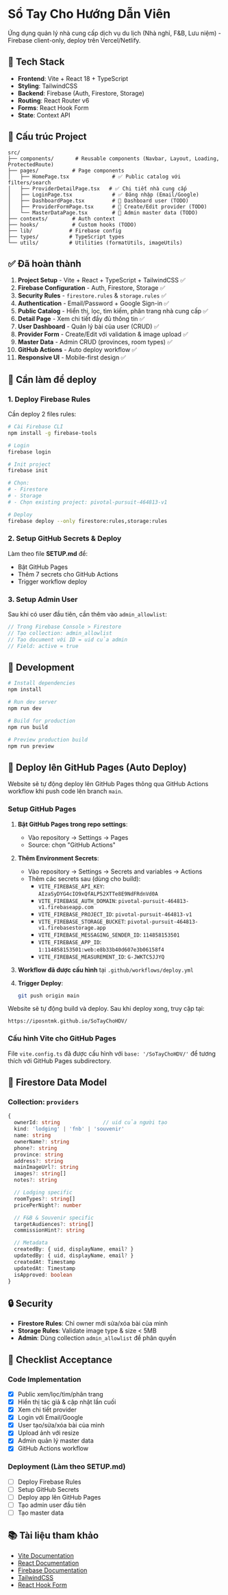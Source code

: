 # Sổ Tay Cho Hướng Dẫn Viên

Ứng dụng quản lý nhà cung cấp dịch vụ du lịch (Nhà nghỉ, F&B, Lưu niệm) - Firebase client-only, deploy trên Vercel/Netlify.

## 🚀 Tech Stack

- **Frontend**: Vite + React 18 + TypeScript
- **Styling**: TailwindCSS
- **Backend**: Firebase (Auth, Firestore, Storage)
- **Routing**: React Router v6
- **Forms**: React Hook Form
- **State**: Context API

## 📁 Cấu trúc Project

```
src/
├── components/       # Reusable components (Navbar, Layout, Loading, ProtectedRoute)
├── pages/           # Page components
│   ├── HomePage.tsx              # ✅ Public catalog với filters/search
│   ├── ProviderDetailPage.tsx   # ✅ Chi tiết nhà cung cấp
│   ├── LoginPage.tsx             # ✅ Đăng nhập (Email/Google)
│   ├── DashboardPage.tsx         # 🚧 Dashboard user (TODO)
│   ├── ProviderFormPage.tsx      # 🚧 Create/Edit provider (TODO)
│   └── MasterDataPage.tsx        # 🚧 Admin master data (TODO)
├── contexts/        # Auth context
├── hooks/           # Custom hooks (TODO)
├── lib/            # Firebase config
├── types/          # TypeScript types
└── utils/          # Utilities (formatUtils, imageUtils)
```

## ✅ Đã hoàn thành

1. **Project Setup** - Vite + React + TypeScript + TailwindCSS ✅
2. **Firebase Configuration** - Auth, Firestore, Storage ✅
3. **Security Rules** - `firestore.rules` & `storage.rules` ✅
4. **Authentication** - Email/Password + Google Sign-in ✅
5. **Public Catalog** - Hiển thị, lọc, tìm kiếm, phân trang nhà cung cấp ✅
6. **Detail Page** - Xem chi tiết đầy đủ thông tin ✅
7. **User Dashboard** - Quản lý bài của user (CRUD) ✅
8. **Provider Form** - Create/Edit với validation & image upload ✅
9. **Master Data** - Admin CRUD (provinces, room types) ✅
10. **GitHub Actions** - Auto deploy workflow ✅
11. **Responsive UI** - Mobile-first design ✅

## 🚧 Cần làm để deploy

### 1. Deploy Firebase Rules

Cần deploy 2 files rules:

```bash
# Cài Firebase CLI
npm install -g firebase-tools

# Login
firebase login

# Init project
firebase init

# Chọn:
# - Firestore
# - Storage
# - Chọn existing project: pivotal-pursuit-464813-v1

# Deploy
firebase deploy --only firestore:rules,storage:rules
```

### 2. Setup GitHub Secrets & Deploy

Làm theo file **SETUP.md** để:
- Bật GitHub Pages
- Thêm 7 secrets cho GitHub Actions
- Trigger workflow deploy

### 3. Setup Admin User

Sau khi có user đầu tiên, cần thêm vào `admin_allowlist`:

```javascript
// Trong Firebase Console > Firestore
// Tạo collection: admin_allowlist
// Tạo document với ID = uid của admin
// Field: active = true
```

## 🔧 Development

```bash
# Install dependencies
npm install

# Run dev server
npm run dev

# Build for production
npm run build

# Preview production build
npm run preview
```

## 🚀 Deploy lên GitHub Pages (Auto Deploy)

Website sẽ tự động deploy lên GitHub Pages thông qua GitHub Actions workflow khi push code lên branch `main`.

### Setup GitHub Pages

1. **Bật GitHub Pages trong repo settings**:
   - Vào repository → Settings → Pages
   - Source: chọn "GitHub Actions"

2. **Thêm Environment Secrets**:
   - Vào repository → Settings → Secrets and variables → Actions
   - Thêm các secrets sau (dùng cho build):
     - `VITE_FIREBASE_API_KEY`: `AIzaSyDYG4cIO9xQfALP52XTTe8E9NdFRdnVd0A`
     - `VITE_FIREBASE_AUTH_DOMAIN`: `pivotal-pursuit-464813-v1.firebaseapp.com`
     - `VITE_FIREBASE_PROJECT_ID`: `pivotal-pursuit-464813-v1`
     - `VITE_FIREBASE_STORAGE_BUCKET`: `pivotal-pursuit-464813-v1.firebasestorage.app`
     - `VITE_FIREBASE_MESSAGING_SENDER_ID`: `114858153501`
     - `VITE_FIREBASE_APP_ID`: `1:114858153501:web:e8b33b40d607e3b06158f4`
     - `VITE_FIREBASE_MEASUREMENT_ID`: `G-JWKTC5JJYQ`

3. **Workflow đã được cấu hình** tại `.github/workflows/deploy.yml`

4. **Trigger Deploy**:
   ```bash
   git push origin main
   ```

Website sẽ tự động build và deploy. Sau khi deploy xong, truy cập tại:
```
https://iposntmk.github.io/SoTayChoHDV/
```

### Cấu hình Vite cho GitHub Pages

File `vite.config.ts` đã được cấu hình với `base: '/SoTayChoHDV/'` để tương thích với GitHub Pages subdirectory.

## 📝 Firestore Data Model

### Collection: `providers`
```typescript
{
  ownerId: string              // uid của người tạo
  kind: 'lodging' | 'fnb' | 'souvenir'
  name: string
  ownerName?: string
  phone?: string
  province: string
  address?: string
  mainImageUrl?: string
  images?: string[]
  notes?: string

  // Lodging specific
  roomTypes?: string[]
  pricePerNight?: number

  // F&B & Souvenir specific
  targetAudiences?: string[]
  commissionHint?: string

  // Metadata
  createdBy: { uid, displayName, email? }
  updatedBy: { uid, displayName, email? }
  createdAt: Timestamp
  updatedAt: Timestamp
  isApproved: boolean
}
```

## 🔒 Security

- **Firestore Rules**: Chỉ owner mới sửa/xóa bài của mình
- **Storage Rules**: Validate image type & size < 5MB
- **Admin**: Dùng collection `admin_allowlist` để phân quyền

## 🎯 Checklist Acceptance

### Code Implementation
- [x] Public xem/lọc/tìm/phân trang
- [x] Hiển thị tác giả & cập nhật lần cuối
- [x] Xem chi tiết provider
- [x] Login với Email/Google
- [x] User tạo/sửa/xóa bài của mình
- [x] Upload ảnh với resize
- [x] Admin quản lý master data
- [x] GitHub Actions workflow

### Deployment (Làm theo SETUP.md)
- [ ] Deploy Firebase Rules
- [ ] Setup GitHub Secrets
- [ ] Deploy app lên GitHub Pages
- [ ] Tạo admin user đầu tiên
- [ ] Tạo master data

## 📚 Tài liệu tham khảo

- [Vite Documentation](https://vitejs.dev/)
- [React Documentation](https://react.dev/)
- [Firebase Documentation](https://firebase.google.com/docs)
- [TailwindCSS](https://tailwindcss.com/)
- [React Hook Form](https://react-hook-form.com/)
